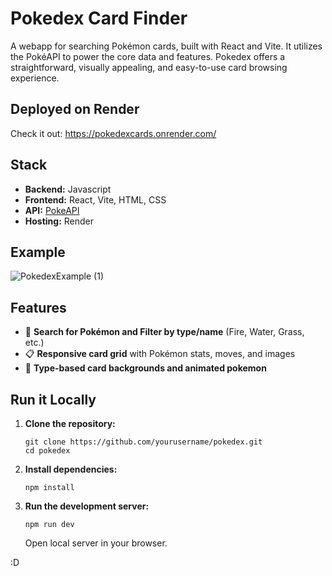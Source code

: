 # Pokedex Card Finder

A webapp for searching Pokémon cards, built with React and Vite. It utilizes the PokéAPI to power the core data and features. Pokedex offers a straightforward, visually appealing, and easy-to-use card browsing experience.

## Deployed on Render
Check it out: https://pokedexcards.onrender.com/

## Stack
- **Backend:** Javascript
- **Frontend:** React, Vite, HTML, CSS
- **API:** [PokeAPI](https://pokeapi.co/)
- **Hosting:** Render

## Example
![PokedexExample (1)](https://github.com/user-attachments/assets/72a05133-9ad5-4109-a00d-959381aca89c)


## Features
- 🔎 **Search for Pokémon and Filter by type/name** (Fire, Water, Grass, etc.)
- 📋 **Responsive card grid** with Pokémon stats, moves, and images
- 🎨 **Type-based card backgrounds and animated pokemon**


## Run it Locally

1. **Clone the repository:**
   ```
   git clone https://github.com/yourusername/pokedex.git
   cd pokedex
   ```

2. **Install dependencies:**
   ```
   npm install
   ```

3. **Run the development server:**
   ```
   npm run dev
   ```
   Open local server in your browser.


:D
